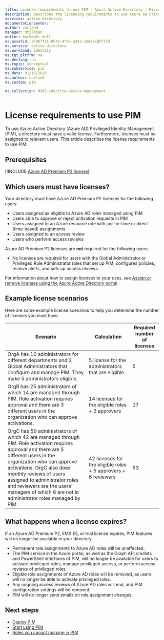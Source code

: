 ```yaml
---
title: License requirements to use PIM - Azure Active Directory | Microsoft Docs
description: Describes the licensing requirements to use Azure AD Privileged Identity Management (PIM).
services: active-directory
documentationcenter: ''
author: curtand
manager: mtillman
editor: markwahl-msft
ms.assetid: 34367721-8b42-4fab-a443-a2e55cdbf33d
ms.service: active-directory
ms.workload: identity
ms.tgt_pltfrm: na
ms.devlang: na
ms.topic: conceptual
ms.subservice: pim
ms.date: 01/16/2019
ms.author: curtand
ms.custom: pim

ms.collection: M365-identity-device-management
---
```


# License requirements to use PIM

To use Azure Active Directory (Azure AD) Privileged Identity Management (PIM), a directory must have a valid license. Furthermore, licenses must be assigned to relevant users. This article describes the license requirements to use PIM.

## Prerequisites

[!INCLUDE [Azure AD Premium P2 license](../../../includes/active-directory-p2-license.md)]

## Which users must have licenses?

Your directory must have Azure AD Premium P2 licenses for the following users:

- Users assigned as eligible to Azure AD roles managed using PIM
- Users able to approve or reject activation requests in PIM
- Users assigned to an Azure resource role with just-in-time or direct (time-based) assignments  
- Users assigned to an access review
- Users who perform access reviews

Azure AD Premium P2 licenses are **not** required for the following users:

- No licenses are required for users with the Global Administrator or Privileged Role Administrator roles that set up PIM, configures policies, receive alerts, and sets up access reviews.

For information about how to assign licenses to your uses, see [Assign or remove licenses using the Azure Active Directory portal](../fundamentals/license-users-groups.md).

## Example license scenarios

Here are some example license scenarios to help you determine the number of licenses you must have.

| Scenario | Calculation | Required number of licenses |
| --- | --- | --- |
| OrgA has 10 administrators for different departments and 2 Global Administrators that configure and manage PIM. They make 5 administrators eligible. | 5 license for the administrators that are eligible | 5 |
| OrgB has 25 administrators of which 14 are managed through PIM. Role activation requires approval and there are 3 different users in the organization who can approve activations. | 14 licenses for the eligible roles + 3 approvers | 17 |
| OrgC has 50 administrators of which 42 are managed through PIM. Role activation requires approval and there are 5 different users in the organization who can approve activations. OrgC also does monthly reviews of users assigned to administrator roles and reviewers are the users’ managers of which 6 are not in administrator roles managed by PIM. | 42 licenses for the eligible roles + 5 approvers + 6 reviewers | 53 |

## What happens when a license expires?

If an Azure AD Premium P2, EMS E5, or trial license expires, PIM features will no longer be available in your directory:

- Permanent role assignments to Azure AD roles will be unaffected.
- The PIM service in the Azure portal, as well as the Graph API cmdlets and PowerShell interfaces of PIM, will no longer be available for users to activate privileged roles, manage privileged access, or perform access reviews of privileged roles.
- Eligible role assignments of Azure AD roles will be removed, as users will no longer be able to activate privileged roles.
- Any ongoing access reviews of Azure AD roles will end, and PIM configuration settings will be removed.
- PIM will no longer send emails on role assignment changes.

## Next steps

- [Deploy PIM](pim-deployment-plan.md)
- [Start using PIM](pim-getting-started.md)
- [Roles you cannot manage in PIM](pim-roles.md)
